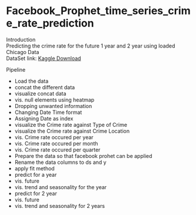 # Facebook_Prophet_time_series_crime_rate_prediction

Introduction <br/>
Predicting the crime rate for the future 1 year and 2 year using loaded Chicago Data <br/>
DataSet link: [Kaggle Download](https://www.kaggle.com/datasets/currie32/crimes-in-chicago)

Pipeline
* Load the data <br/>
* concat the different data <br/>
* visualize concat data <br/>
* vis. null elements using heatmap <br/>
* Dropping unwanted information <br/>
* Changing Date Time format <br/>
* Assigning Date as index <br/>
* visualize the Crime rate against Type of Crime <br/>
* visualize the Crime rate against Crime Location <br/>
* vis. Crime rate occured per year <br/>
* vis. Crime rate occured per month <br/>
* vis. Crime rate occured per quarter <br/>
* Prepare the data so that facebook prohet can be applied <br/>
* Rename the data columns to ds and y <br/>
* apply fit method <br/>
* predict for a year <br/>
* vis. future  <br/>
* vis. trend and seasonality for the year <br/>
* predict for 2 year <br/> 
* vis. future <br/>
* vis. trend and seasonality for 2 years <br/>
